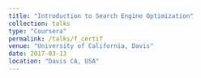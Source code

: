 ```yaml
---
title: "Introduction to Search Engine Optimization"
collection: talks
type: "Coursera"
permalink: /talks/f_certif
venue: "University of California, Davis"
date: 2017-03-13
location: "Davis CA, USA"
---
```


